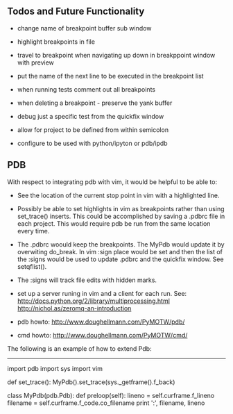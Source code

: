 
Todos and Future Functionality
------------------------------

- change name of breakpoint buffer sub window
- highlight breakpoints in file
- travel to breakpoint when navigating up down in breakppoint window with
  preview
- put the name of the next line to be executed in the breakpoint list

- when running tests comment out all breakpoints
- when deleting a breakpoint - preserve the yank buffer

- debug just a specific test from the quickfix window
- allow for project to be defined from within semicolon

- configure to be used with python/ipyton or pdb/ipdb


PDB
-----

With respect to integrating pdb with vim, it would be helpful to be able to:

- See the location of the current stop point in vim with a highlighted line.

- Possibly be able to set highlights in vim as breakpoints rather than using
set_trace() inserts.  This could be accomplished by saving a .pdbrc file in
each project.  This would require pdb be run from the same location every time.

- The .pdbrc woould keep the breakpoints.  The MyPdb would update it by
  overwiting do_break.  In vim :sign place would be set and then the list of
  the :signs would be used to update .pdbrc and the quickfix window. See
  setqflist().

- The :signs will track file edits with hidden marks.

- set up a server runing in vim and a client for each run.  See:
  http://docs.python.org/2/library/multiprocessing.html
  http://nichol.as/zeromq-an-introduction

- pdb howto:
http://www.doughellmann.com/PyMOTW/pdb/

- cmd howto:
http://www.doughellmann.com/PyMOTW/cmd/

The following is an example of how to extend Pdb:

----
import pdb
import sys
import vim


def set_trace():
    MyPdb().set_trace(sys._getframe().f_back)


class MyPdb(pdb.Pdb):
    def preloop(self):
        lineno = self.curframe.f_lineno
        filename = self.curframe.f_code.co_filename
        print ':', filename, lineno
    




